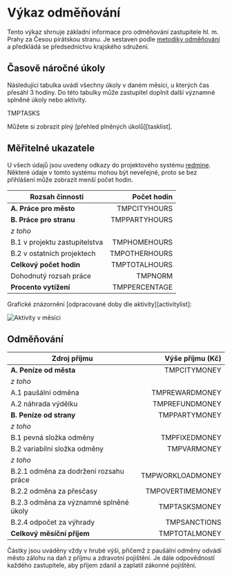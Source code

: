 Výkaz odměňování
================

Tento výkaz shrnuje základní informace pro odměňování zastupitele hl. m. Prahy
za Česou pirátskou stranu. Je sestaven podle [metodiky odměňování][metodika]
a předkládá se předsednictvu krajského sdružení.

Časově náročné úkoly
----------------------

Následující tabulka uvádí všechny úkoly v daném měsíci, u kterých čas přesáhl
3 hodiny. Do této tabulky může zastupitel doplnit další významné splněné úkoly
nebo aktivity.

TMPTASKS

Můžete si zobrazit plný [přehled plněných úkolů][tasklist].

Měřitelné ukazatele
-------------------

U všech údajů jsou uvedeny odkazy do projektového systému [redmine](https://redmine.pirati.cz). Některé údaje v tomto systému mohou být neveřejné, proto se bez přihlášení může zobrazit menší počet hodin.

Rozsah činnosti                        | Počet hodin
--------------                         | ----------:
**A. Práce pro město**                 | TMPCITYHOURS
**B. Práce pro stranu**                | TMPPARTYHOURS
*z toho*                               |
B.1 v projektu zastupitelstva          | TMPHOMEHOURS
B.2 v ostatních projektech             | TMPOTHERHOURS
**Celkový počet hodin**                | TMPTOTALHOURS
Dohodnutý rozsah práce                 | TMPNORM
**Procento vytížení**                  | TMPPERCENTAGE

Grafické znázornění [odpracované doby dle aktivity][activitylist]:

![Aktivity v měsíci](aktivity.png)




Odměňování
----------

Zdroj příjmu                           | Výše příjmu (Kč)
-----------------                      | --------------:
**A. Peníze od města**                 | TMPCITYMONEY
*z toho*                               |
A.1 paušální odměna                    | TMPREWARDMONEY
A.2 náhrada výdělku                    | TMPREFUNDMONEY
**B. Peníze od strany**                | TMPPARTYMONEY
*z toho*                               |
B.1 pevná složka odměny                | TMPFIXEDMONEY
B.2 variabilní složka odměny           | TMPVARMONEY
*z toho*                               |
B.2.1 odměna za dodržení rozsahu práce | TMPWORKLOADMONEY
B.2.2 odměna za přesčasy               | TMPOVERTIMEMONEY
B.2.3 odměna za významné splněné úkoly | TMPTASKSMONEY
B.2.4 odpočet za výhrady               | TMPSANCTIONS
**Celkový měsíční příjem**             | TMPTOTALMONEY

Částky jsou uváděny vždy v hrubé výši, přičemž z paušální odměny odvádí město zálohu na daň z příjmu a zdravotní pojištění. Je dále odpovědností každého zastupitele, aby příjem zdanil a zaplatil zákonné pojištění.

[metodika]: https://redmine.pirati.cz/projects/praha/wiki/Odm%C4%9B%C5%88ov%C3%A1n%C3%AD_zastupitel%C5%AF
